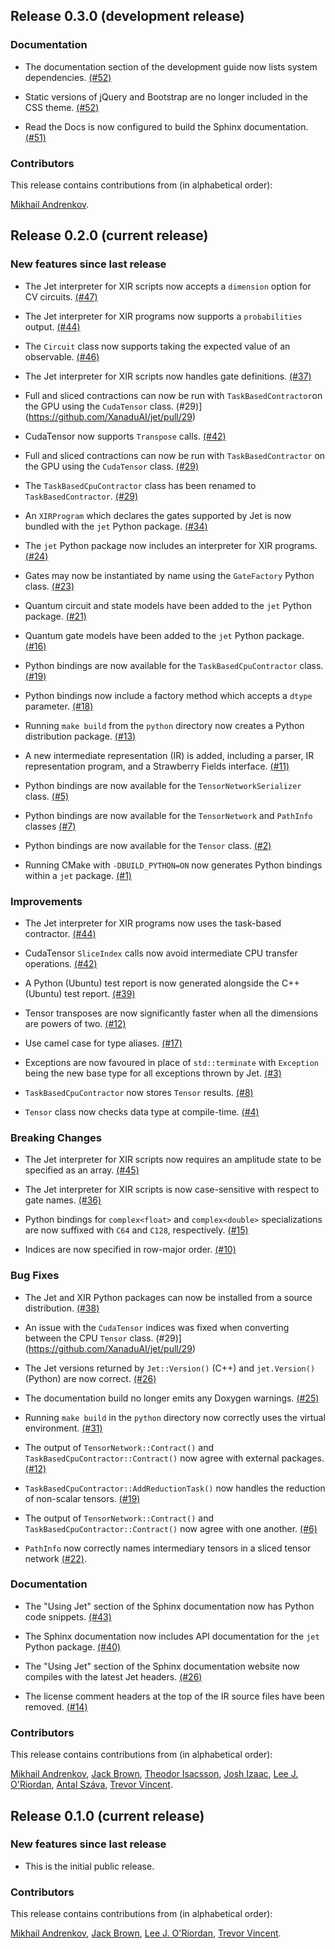 ## Release 0.3.0 (development release)

### Documentation

* The documentation section of the development guide now lists system dependencies. [(#52)](https://github.com/XanaduAI/jet/pull/52)

* Static versions of jQuery and Bootstrap are no longer included in the CSS theme. [(#52)](https://github.com/XanaduAI/jet/pull/52)

* Read the Docs is now configured to build the Sphinx documentation. [(#51)](https://github.com/XanaduAI/jet/pull/51)

### Contributors

This release contains contributions from (in alphabetical order):

[Mikhail Andrenkov](https://github.com/Mandrenkov).

## Release 0.2.0 (current release)

### New features since last release

* The Jet interpreter for XIR scripts now accepts a `dimension` option for CV circuits. [(#47)](https://github.com/XanaduAI/jet/pull/47)

* The Jet interpreter for XIR programs now supports a `probabilities` output. [(#44)](https://github.com/XanaduAI/jet/pull/44)

* The `Circuit` class now supports taking the expected value of an observable. [(#46)](https://github.com/XanaduAI/jet/pull/46)

* The Jet interpreter for XIR scripts now handles gate definitions. [(#37)](https://github.com/XanaduAI/jet/pull/37)

* Full and sliced contractions can now be run with `TaskBasedContractor`on the GPU using the `CudaTensor` class. (#29)](https://github.com/XanaduAI/jet/pull/29)

* CudaTensor now supports `Transpose` calls. [(#42)](https://github.com/XanaduAI/jet/pull/42)

* Full and sliced contractions can now be run with `TaskBasedContractor` on the GPU using the `CudaTensor` class. [(#29)](https://github.com/XanaduAI/jet/pull/29)

* The `TaskBasedCpuContractor` class has been renamed to `TaskBasedContractor`. [(#29)](https://github.com/XanaduAI/jet/pull/29)

* An `XIRProgram` which declares the gates supported by Jet is now bundled with the `jet` Python package. [(#34)](https://github.com/XanaduAI/jet/pull/34)

* The `jet` Python package now includes an interpreter for XIR programs. [(#24)](https://github.com/XanaduAI/jet/pull/24)

* Gates may now be instantiated by name using the `GateFactory` Python class. [(#23)](https://github.com/XanaduAI/jet/pull/23)

* Quantum circuit and state models have been added to the `jet` Python package. [(#21)](https://github.com/XanaduAI/jet/pull/21)

* Quantum gate models have been added to the `jet` Python package. [(#16)](https://github.com/XanaduAI/jet/pull/16)

* Python bindings are now available for the `TaskBasedCpuContractor` class. [(#19)](https://github.com/XanaduAI/jet/pull/19)

* Python bindings now include a factory method which accepts a `dtype` parameter. [(#18)](https://github.com/XanaduAI/jet/pull/18)

* Running `make build` from the `python` directory now creates a Python distribution package. [(#13)](https://github.com/XanaduAI/jet/pull/13)

* A new intermediate representation (IR) is added, including a parser, IR representation program, and a Strawberry Fields interface. [(#11)](https://github.com/XanaduAI/jet/pull/11)

* Python bindings are now available for the `TensorNetworkSerializer` class. [(#5)](https://github.com/XanaduAI/jet/pull/5)

* Python bindings are now available for the `TensorNetwork` and `PathInfo` classes [(#7)](https://github.com/XanaduAI/jet/pull/7)

* Python bindings are now available for the `Tensor` class. [(#2)](https://github.com/XanaduAI/jet/pull/2)

* Running CMake with `-DBUILD_PYTHON=ON` now generates Python bindings within a `jet` package. [(#1)](https://github.com/XanaduAI/jet/pull/1)

### Improvements

* The Jet interpreter for XIR programs now uses the task-based contractor. [(#44)](https://github.com/XanaduAI/jet/pull/44)

* CudaTensor `SliceIndex` calls now avoid intermediate CPU transfer operations. [(#42)](https://github.com/XanaduAI/jet/pull/42)

* A Python (Ubuntu) test report is now generated alongside the C++ (Ubuntu) test report. [(#39)](https://github.com/XanaduAI/jet/pull/39)

* Tensor transposes are now significantly faster when all the dimensions are powers of two. [(#12)](https://github.com/XanaduAI/jet/pull/12)

* Use camel case for type aliases. [(#17)](https://github.com/XanaduAI/jet/pull/17)

* Exceptions are now favoured in place of `std::terminate` with `Exception` being the new base type for all exceptions thrown by Jet. [(#3)](https://github.com/XanaduAI/jet/pull/3)

* `TaskBasedCpuContractor` now stores `Tensor` results. [(#8)](https://github.com/XanaduAI/jet/pull/8)

* `Tensor` class now checks data type at compile-time. [(#4)](https://github.com/XanaduAI/jet/pull/4)

### Breaking Changes

* The Jet interpreter for XIR scripts now requires an amplitude state to be specified as an array. [(#45)](https://github.com/XanaduAI/jet/pull/45)

* The Jet interpreter for XIR scripts is now case-sensitive with respect to gate names. [(#36)](https://github.com/XanaduAI/jet/pull/36)

* Python bindings for `complex<float>` and `complex<double>` specializations are now suffixed with `C64` and `C128`, respectively. [(#15)](https://github.com/XanaduAI/jet/pull/15)

* Indices are now specified in row-major order. [(#10)](https://github.com/XanaduAI/jet/pull/10)

### Bug Fixes

* The Jet and XIR Python packages can now be installed from a source distribution. [(#38)](https://github.com/XanaduAI/jet/pull/38)

* An issue with the `CudaTensor` indices was fixed when converting between the CPU `Tensor` class. (#29)](https://github.com/XanaduAI/jet/pull/29)

* The Jet versions returned by `Jet::Version()` (C++) and `jet.Version()` (Python) are now correct. [(#26)](https://github.com/XanaduAI/jet/pull/26)

* The documentation build no longer emits any Doxygen warnings. [(#25)](https://github.com/XanaduAI/jet/pull/25)

* Running `make build` in the `python` directory now correctly uses the virtual environment. [(#31)](https://github.com/XanaduAI/jet/pull/31)

* The output of `TensorNetwork::Contract()` and `TaskBasedCpuContractor::Contract()` now agree with external packages. [(#12)](https://github.com/XanaduAI/jet/pull/12)

* `TaskBasedCpuContractor::AddReductionTask()` now handles the reduction of non-scalar tensors. [(#19)](https://github.com/XanaduAI/jet/pull/19)

* The output of `TensorNetwork::Contract()` and `TaskBasedCpuContractor::Contract()` now agree with one another. [(#6)](https://github.com/XanaduAI/jet/pull/6)

* `PathInfo` now correctly names intermediary tensors in a sliced tensor network [(#22)](https://github.com/XanaduAI/jet/pull/22).

### Documentation

* The "Using Jet" section of the Sphinx documentation now has Python code snippets. [(#43)](https://github.com/XanaduAI/jet/pull/43)

* The Sphinx documentation now includes API documentation for the `jet` Python package. [(#40)](https://github.com/XanaduAI/jet/pull/40)

* The "Using Jet" section of the Sphinx documentation website now compiles with the latest Jet headers. [(#26)](https://github.com/XanaduAI/jet/pull/26)

* The license comment headers at the top of the IR source files have been removed. [(#14)](https://github.com/XanaduAI/jet/pull/14)

### Contributors

This release contains contributions from (in alphabetical order):

[Mikhail Andrenkov](https://github.com/Mandrenkov), [Jack Brown](https://github.com/brownj85), [Theodor Isacsson](https://github.com/thisac), [Josh Izaac](https://github.com/josh146), [Lee J. O'Riordan](https://github.com/mlxd), [Antal Száva](https://github.com/antalszava), [Trevor Vincent](https://github.com/trevor-vincent).

## Release 0.1.0 (current release)

### New features since last release

* This is the initial public release.

### Contributors

This release contains contributions from (in alphabetical order):

[Mikhail Andrenkov](https://github.com/Mandrenkov), [Jack Brown](https://github.com/brownj85), [Lee J. O'Riordan](https://github.com/mlxd), [Trevor Vincent](https://github.com/trevor-vincent).
